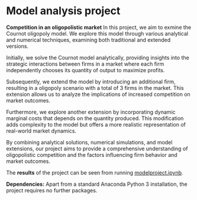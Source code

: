 # Model analysis project

**Competition in an oligopolistic market**
In this project, we aim to exmine the Cournot oligopoly model. We explore this model through various analytical and numerical techniques, examining both traditional and extended versions.

Initially, we solve the Cournot model analytically, providing insights into the strategic interactions between firms in a market where each firm independently chooses its quantity of output to maximize profits.

Subsequently, we extend the model by introducing an additional firm, resulting in a oligopoly scenario with a total of 3 firms in the market. This extension allows us to analyze the implications of increased competition on market outcomes.

Furthermore, we explore another extension by incorporating dynamic marginal costs that depends on the quantity produced. This modification adds complexity to the model but offers a more realistic representation of real-world market dynamics.

By combining analytical solutions, numerical simulations, and model extensions, our project aims to provide a comprehensive understanding of oligopolistic competition and the factors influencing firm behavior and market outcomes.

The **results** of the project can be seen from running [modelproject.ipynb](modelproject.ipynb).

**Dependencies:** Apart from a standard Anaconda Python 3 installation, the project requires no further packages.